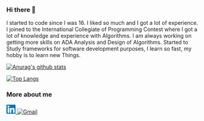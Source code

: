 ### Hi there 👋

I started to code since I was 16. I liked so much and I got a lot of experience. I joined to the International Collegiate of Programming Contest where I got a lot of knowledge and experience with Algorithms. I am always working on getting more skills on ADA Analysis and Design of Algorithms. Started to Study frameworks for software development purposes, I learn so fast, my hobby is to learn new Things.

[![Anurag's github stats](https://github-readme-stats.vercel.app/api?username=erielmejias99&show_icons=true&count_private=true)](https://github.com/anuraghazra/github-readme-stats)

[![Top Langs](https://github-readme-stats.vercel.app/api/top-langs/?username=erielmejias99&layout=compact)](https://github.com/anuraghazra/github-readme-stats)

### More about me
<a href="https://www.linkedin.com/in/eriel-mejias-rodriguez-1928841a0/" target="_blank">
  <img alt="Linkedin" width="24px" src="https://github.com/cl8dep/cl8dep/blob/master/Assets/Linkedin.svg" />
</a>
<!--
<a href="https://twitter.com/<username>" target="_blank">
  <img align="left" alt="Linkedin" width="24px" src="https://github.com/erielmejias99/erielmejias99/blob/master/assets/Twitter.svg" />
</a>-->
<a href="mailto:erielmejias99@gmail.com" target="_blank">
  <img alt="Gmail" width="26px" src="https://github.com/erielmejias99/erielmejias99/blob/master/assets/Gmail.svg" />
</a>
